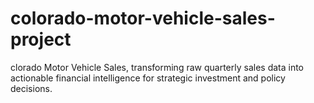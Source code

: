 # colorado-motor-vehicle-sales-project
clorado Motor Vehicle Sales, transforming raw quarterly sales data into actionable financial intelligence  for strategic investment and policy decisions.
